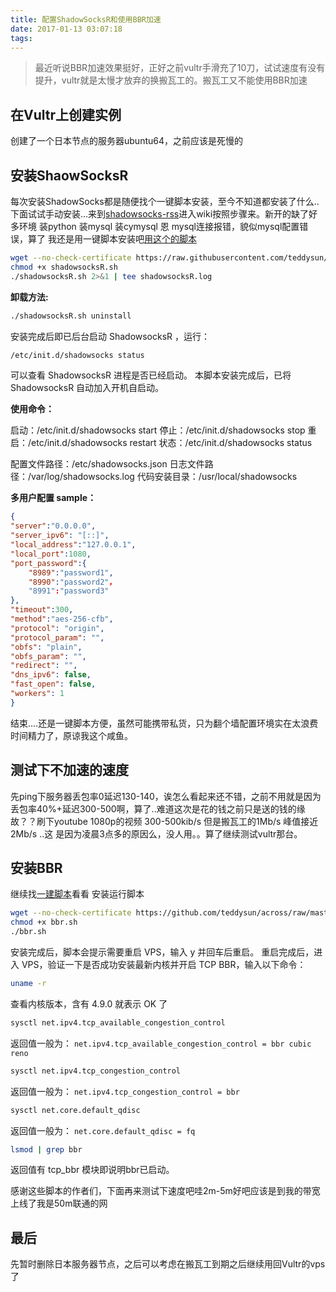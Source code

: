 ```yaml
---
title: 配置ShadowSocksR和使用BBR加速
date: 2017-01-13 03:07:18
tags:
---
```

>最近听说BBR加速效果挺好，正好之前vultr手滑充了10刀，试试速度有没有提升，vultr就是太慢才放弃的换搬瓦工的。搬瓦工又不能使用BBR加速

<!--more-->
## 在Vultr上创建实例
创建了一个日本节点的服务器ubuntu64，之前应该是死慢的 

## 安装ShaowSocksR
每次安装ShadowSocks都是随便找个一键脚本安装，至今不知道都安装了什么..下面试试手动安装...来到[shadowsocks-rss](https://github.com/breakwa11/shadowsocks-rss)进入wiki按照步骤来。新开的缺了好多环境 装python 装mysql 装cymysql  恩 mysql连接报错，貌似mysql配置错误，算了 我还是用一键脚本安装吧[用这个的脚本](https://shadowsocks.be/9.html)

```bash
wget --no-check-certificate https://raw.githubusercontent.com/teddysun/shadowsocks_install/master/shadowsocksR.sh
chmod +x shadowsocksR.sh
./shadowsocksR.sh 2>&1 | tee shadowsocksR.log
```
**卸载方法:**

```bash
./shadowsocksR.sh uninstall
```
安装完成后即已后台启动 ShadowsocksR ，运行：

```bash
/etc/init.d/shadowsocks status
```

可以查看 ShadowsocksR 进程是否已经启动。
本脚本安装完成后，已将 ShadowsocksR 自动加入开机自启动。

**使用命令：**

启动：/etc/init.d/shadowsocks start
停止：/etc/init.d/shadowsocks stop
重启：/etc/init.d/shadowsocks restart
状态：/etc/init.d/shadowsocks status

配置文件路径：/etc/shadowsocks.json
日志文件路径：/var/log/shadowsocks.log
代码安装目录：/usr/local/shadowsocks

**多用户配置 sample：**

```json
{
"server":"0.0.0.0",
"server_ipv6": "[::]",
"local_address":"127.0.0.1",
"local_port":1080,
"port_password":{
    "8989":"password1",
    "8990":"password2"，
    "8991":"password3"
},
"timeout":300,
"method":"aes-256-cfb",
"protocol": "origin",
"protocol_param": "",
"obfs": "plain",
"obfs_param": "",
"redirect": "",
"dns_ipv6": false,
"fast_open": false,
"workers": 1
}
```
结束....还是一键脚本方便，虽然可能携带私货，只为翻个墙配置环境实在太浪费时间精力了，原谅我这个咸鱼。

## 测试下不加速的速度
先ping下服务器丢包率0延迟130-140，诶怎么看起来还不错，之前不用就是因为丢包率40%+延迟300-500啊，算了..难道这次是花的钱之前只是送的钱的缘故？？刷下youtube 1080p的视频 300-500kib/s 但是搬瓦工的1Mb/s 峰值接近2Mb/s ..这 是因为凌晨3点多的原因么，没人用。。算了继续测试vultr那台。

## 安装BBR
继续找[一建脚本](https://www.8dlive.com/post/415.html)看看
安装运行脚本

```bash
wget --no-check-certificate https://github.com/teddysun/across/raw/master/bbr.sh
chmod +x bbr.sh
./bbr.sh
```
安装完成后，脚本会提示需要重启 VPS，输入 y 并回车后重启。
重启完成后，进入 VPS，验证一下是否成功安装最新内核并开启 TCP BBR，输入以下命令：

```bash
uname -r
```
查看内核版本，含有 4.9.0 就表示 OK 了

```bash
sysctl net.ipv4.tcp_available_congestion_control
```
返回值一般为：
`net.ipv4.tcp_available_congestion_control = bbr cubic reno`

```bash
sysctl net.ipv4.tcp_congestion_control
```
返回值一般为：
`net.ipv4.tcp_congestion_control = bbr`

```bash
sysctl net.core.default_qdisc
```

返回值一般为：
`net.core.default_qdisc = fq`

```bash
lsmod | grep bbr
```
返回值有 tcp_bbr 模块即说明bbr已启动。

感谢这些脚本的作者们，下面再来测试下速度吧哇2m-5m好吧应该是到我的带宽上线了我是50m联通的网

## 最后
先暂时删除日本服务器节点，之后可以考虑在搬瓦工到期之后继续用回Vultr的vps了
